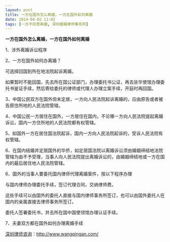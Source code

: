 ```yaml
---
layout: post
title: 一方在国外怎么离婚，一方在国外如何离婚
date: 2014-04-02 11:02
tags: [一方不同意离婚, 深圳婚姻律师事务所]
---
```

<strong>一方在国外怎么离婚，一方在国外如何离婚</strong>

1、涉外离婚诉讼程序

2、一方在国外如何办离婚？

可选择回国到所在地法院起诉离婚。

如果暂时不能回国，先去所在国公证部门，办理委托书公证，再去驻华使馆办理委托书鉴证手续，然后寄给委托的律师或代理人办理立案手续，开庭时再回国。

3、中国公民双方在国外但未定居，一方向人民法院起诉离婚的，应由原告或者被告原住所地的人民法院管辖。

4、中国公民一方居住在国外，一方居住在国内，不论哪一方向人民法院提起离婚诉讼，国内一方住所地的人民法院都有权管辖。

5、如国外一方在居住国法院起诉，国内一方向人民法院起诉的，受诉人民法院有权管辖。

6、在国内结婚并定居国外的华侨，如定居国法院以离婚诉讼须由婚姻缔结地法院管辖为由不予受理，当事人向人民法院提出离婚诉讼的，由婚姻缔结地或一方在国内的最后居住地人民法院管辖。

6、国外的当事人要委托国内律师代理离婚案件，按以下程序办理

与国内律师办理委托手续，签订代理合同，交纳律师费。

这些手续可以由国外的委托人直接与国内律师事务所签订，也可以由国外委托人在国内的亲属直接去律师事务所签订。

委托人签署委托书，并去所在国中国使领馆办理认证手续。

7、夫妻双方都在国外如何办理离婚手续

<a href="http://www.wangpingan.com/">深圳律师咨询</a>：<a href="http://www.wangpingan.com/">http://www.wangpingan.com/</a>

